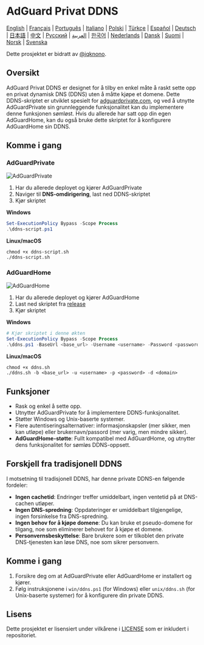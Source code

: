 # AdGuard Privat DDNS

[English](readme.md) | [Français](readme.fr.md) | [Português](readme.pt.md) | [Italiano](readme.it.md) | [Polski](readme.pl.md) | [Türkçe](readme.tr.md) | [Español](readme.es.md) | [Deutsch](readme.de.md) | [日本語](readme.ja.md) | [中文](readme.zh.md) | [Русский](readme.ru.md) | [العربية](readme.ar.md) | [한국어](readme.ko.md) | [Nederlands](readme.nl.md) | [Dansk](readme.da.md) | [Suomi](readme.fi.md) | [Norsk](readme.no.md) | [Svenska](readme.sv.md)

Dette prosjektet er bidratt av [@jqknono](https://github.com/jqknono).

## Oversikt

AdGuard Privat DDNS er designet for å tilby en enkel måte å raskt sette opp en privat dynamisk DNS (DDNS) uten å måtte kjøpe et domene.
Dette DDNS-skriptet er utviklet spesielt for [adguardprivate.com](https://adguardprivate.com), og ved å utnytte AdGuardPrivate sin grunnleggende funksjonalitet kan du implementere denne funksjonen sømløst.
Hvis du allerede har satt opp din egen AdGuardHome, kan du også bruke dette skriptet for å konfigurere AdGuardHome sin DDNS.

## Komme i gang

### AdGuardPrivate

![AdGuardPrivate](./assets/adguardprivate.webp)

1. Har du allerede deployet og kjører AdGuardPrivate
2. Naviger til **DNS-omdirigering**, last ned DDNS-skriptet
3. Kjør skriptet

**Windows**

```powershell
Set-ExecutionPolicy Bypass -Scope Process
.\ddns-script.ps1
```

**Linux/macOS**

```shell
chmod +x ddns-script.sh
./ddns-script.sh
```

### AdGuardHome

![AdGuardHome](./assets/adguardhome.webp)

1. Har du allerede deployet og kjører AdGuardHome
2. Last ned skriptet fra [release](https://github.com/AdGuardPrivate/adguardprivate-ddns/releases)
3. Kjør skriptet

**Windows**

```powershell
# Kjør skriptet i denne økten
Set-ExecutionPolicy Bypass -Scope Process
.\ddns.ps1 -BaseUrl <base_url> -Username <username> -Password <password> -Domain <domain>
```

**Linux/macOS**

```shell
chmod +x ddns.sh
./ddns.sh -b <base_url> -u <username> -p <password> -d <domain>
```

## Funksjoner

- Rask og enkel å sette opp.
- Utnytter AdGuardPrivate for å implementere DDNS-funksjonalitet.
- Støtter Windows og Unix-baserte systemer.
- Flere autentiseringsalternativer: informasjonskapsler (mer sikker, men kan utløpe) eller brukernavn/passord (mer varig, men mindre sikker).
- **AdGuardHome-støtte**: Fullt kompatibel med AdGuardHome, og utnytter dens funksjonalitet for sømløs DDNS-oppsett.

## Forskjell fra tradisjonell DDNS

I motsetning til tradisjonell DDNS, har denne private DDNS-en følgende fordeler:

- **Ingen cachetid**: Endringer treffer umiddelbart, ingen ventetid på at DNS-cachen utløper.
- **Ingen DNS-spredning**: Oppdateringer er umiddelbart tilgjengelige, ingen forsinkelse fra DNS-spredning.
- **Ingen behov for å kjøpe domene**: Du kan bruke et pseudo-domene for tilgang, noe som eliminerer behovet for å kjøpe et domene.
- **Personvernsbeskyttelse**: Bare brukere som er tilkoblet den private DNS-tjenesten kan løse DNS, noe som sikrer personvern.

## Komme i gang

1. Forsikre deg om at AdGuardPrivate eller AdGuardHome er installert og kjører.
2. Følg instruksjonene i `win/ddns.ps1` (for Windows) eller `unix/ddns.sh` (for Unix-baserte systemer) for å konfigurere din private DDNS.

## Lisens

Dette prosjektet er lisensiert under vilkårene i [LICENSE](LICENSE) som er inkludert i repositoriet.